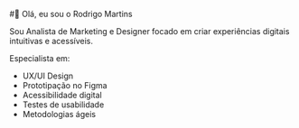 #👋 Olá, eu sou o Rodrigo Martins

Sou Analista de Marketing e Designer focado em criar experiências digitais intuitivas e acessíveis.  

Especialista em:  
- UX/UI Design  
- Prototipação no Figma  
- Acessibilidade digital  
- Testes de usabilidade  
- Metodologias ágeis
